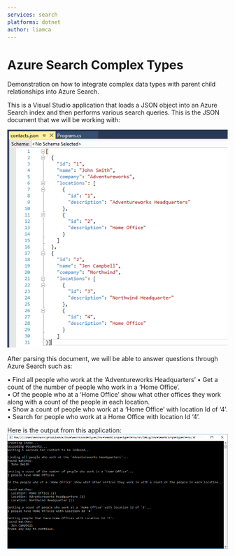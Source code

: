 ```yaml
---
services: search
platforms: dotnet
author: liamca
---
```


# Azure Search Complex Types
Demonstration on how to integrate complex data types with parent child relationships into Azure Search. 

This is a Visual Studio application that loads a JSON object into an Azure Search index and then performs various search queries.  This is the JSON document that we will be working with:

![JSON Screen Shot](https://raw.githubusercontent.com/liamca/AzureSearchComplexTypes/master/json.png)

After parsing this document, we will be able to answer questions through Azure Search such as:

•	Find all people who work at the ‘Adventureworks Headquarters’ 
•	Get a count of the number of people who work in a ‘Home Office’.  
•	Of the people who at a ‘Home Office’ show what other offices they work along with a count of the people in each location.  
•	Show a count of people who work at a ‘Home Office’ with location Id of ‘4’.  
•	Search for people who work at a Home Office with location Id ‘4’. 

Here is the output from this application:
![Demo Screen Shot](https://raw.githubusercontent.com/liamca/AzureSearchComplexTypes/master/demo.png)
